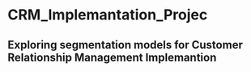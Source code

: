 # CRM_Implemantation_Projec
## Exploring segmentation models for Customer Relationship Management Implemantion
